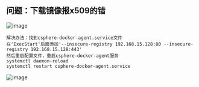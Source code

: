 ## 问题：下载镜像报x509的错
![image]()
```
解决办法：找到csphere-docker-agent.service文件
在'ExecStart'后面添加'--insecure-registry 192.168.15.128:80 --insecure-registry 192.168.15.128:443'
然后重启配置文件，重启csphere-docker-agent服务
systemctl daemon-reload
systemctl restart csphere-docker-agent.service
```
![image]()

